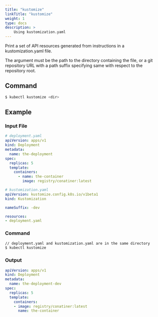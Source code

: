 ```yaml
---
title: "kustomize"
linkTitle: "kustomize"
weight: 1
type: docs
description: >
    Using kustomization.yaml
---
```


Print a set of API resources generated from instructions in a kustomization.yaml file.

The argument must be the path to the directory containing the file, or a git repository URL with a path suffix specifying same with respect to the repository root.

## Command
```bash
$ kubectl kustomize <dir>
```

## Example

### Input File
```yaml
# deployment.yaml
apiVersion: apps/v1
kind: Deployment
metadata:
  name: the-deployment
spec:
  replicas: 5
  template:
    containers:
      - name: the-container
        image: registry/conatiner:latest
```

```yaml
# kustomization.yaml
apiVersion: kustomize.config.k8s.io/v1beta1
kind: Kustomization

nameSuffix: -dev

resources:
- deployment.yaml
```

### Command
```bash
// deployment.yaml and kustomization.yaml are in the same directory
$ kubectl kustomize
```

### Output
```yaml
apiVersion: apps/v1
kind: Deployment
metadata:
  name: the-deployment-dev
spec:
  replicas: 5
  template:
    containers:
    - image: registry/conatiner:latest
      name: the-container
```